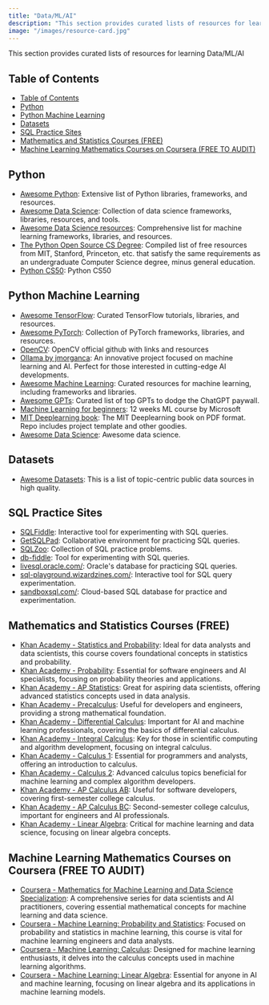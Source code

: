 ```yaml
---
title: "Data/ML/AI"
description: "This section provides curated lists of resources for learning Data/ML/AI"
image: "/images/resource-card.jpg"
---
```


This section provides curated lists of resources for learning Data/ML/AI

## Table of Contents
- [Table of Contents](#table-of-contents)
- [Python](#python)
- [Python Machine Learning](#python-machine-learning)
- [Datasets](#datasets)
- [SQL Practice Sites](#sql-practice-sites)
- [Mathematics and Statistics Courses (FREE)](#mathematics-and-statistics-courses-free)
- [Machine Learning Mathematics Courses on Coursera (FREE TO AUDIT)](#machine-learning-mathematics-courses-on-coursera-free-to-audit)


## Python
- <a href="https://github.com/vinta/awesome-python" target="_blank" rel="noopener noreferrer">Awesome Python</a>: Extensive list of Python libraries, frameworks, and resources.
- <a href="https://github.com/academic/awesome-datascience" target="_blank" rel="noopener noreferrer">Awesome Data Science</a>: Collection of data science frameworks, libraries, resources, and tools.
- <a href="https://github.com/natnew/Awesome-Data-Science" target="_blank" rel="noopener noreferrer">Awesome Data Science resources</a>: Comprehensive list for machine learning frameworks, libraries, and resources.
- <a href="https://github.com/ForrestKnight/open-source-cs-python/blob/master/README.md" target="_blank" rel="noopener noreferrer">The Python Open Source CS Degree</a>: Compiled list of free resources from MIT, Stanford, Princeton, etc. that satisfy the same requirements as an undergraduate Computer Science degree, minus general education.
- <a href="https://cs50.harvard.edu/python/2022/" target="_blank" rel="noopener noreferrer">Python CS50</a>: Python CS50

## Python Machine Learning
- <a href="https://github.com/jtoy/awesome-tensorflow" target="_blank" rel="noopener noreferrer">Awesome TensorFlow</a>: Curated TensorFlow tutorials, libraries, and resources.
- <a href="https://github.com/bharathgs/Awesome-pytorch-list" target="_blank" rel="noopener noreferrer">Awesome PyTorch</a>: Collection of PyTorch frameworks, libraries, and resources.
- <a href="https://github.com/opencv/opencv" target="_blank" rel="noopener noreferrer">OpenCV</a>: OpenCV official github with links and resources
- <a href="https://github.com/jmorganca/ollama" target="_blank" rel="noopener noreferrer">Ollama by jmorganca</a>: An innovative project focused on machine learning and AI. Perfect for those interested in cutting-edge AI developments.
- <a href="https://github.com/josephmisiti/awesome-machine-learning" target="_blank" rel="noopener noreferrer">Awesome Machine Learning</a>: Curated resources for machine learning, including frameworks and libraries.
- <a href="https://github.com/Anil-matcha/Top-GPTs" target="_blank" rel="noopener noreferrer">Awesome GPTs</a>: Curated list of top GPTs to dodge the ChatGPT paywall.
- <a href="https://github.com/microsoft/ML-For-Beginners" target="_blank" rel="noopener noreferrer">Machine Learning for beginners</a>: 12 weeks ML course by Microsoft
- <a href="https://github.com/janishar/mit-deep-learning-book-pdf?tab=readme-ov-file" target="_blank" rel="noopener noreferrer">MIT Deeplearning book</a>: The MIT Deeplearning book on PDF format. Repo includes project template and other goodies.
- <a href="https://github.com/natnew/Awesome-Data-Science" target="_blank" rel="noopener noreferrer">Awesome Data Science</a>: Awesome data science.

## Datasets
- <a href="https://github.com/awesomedata/awesome-public-datasets" target="_blank" rel="noopener noreferrer">Awesome Datasets</a>: This is a list of topic-centric public data sources in high quality.

## SQL Practice Sites
- <a href="http://sqlfiddle.com/" target="_blank" rel="noopener noreferrer">SQLFiddle</a>: Interactive tool for experimenting with SQL queries.
- <a href="https://getsqlpad.com/" target="_blank" rel="noopener noreferrer">GetSQLPad</a>: Collaborative environment for practicing SQL queries.
- <a href="https://sqlzoo.net/" target="_blank" rel="noopener noreferrer">SQLZoo</a>: Collection of SQL practice problems.
- <a href="https://www.db-fiddle.com/" target="_blank" rel="noopener noreferrer">db-fiddle</a>: Tool for experimenting with SQL queries.
- <a href="https://livesql.oracle.com/" target="_blank" rel="noopener noreferrer">livesql.oracle.com/</a>: Oracle's database for practicing SQL queries.
- <a href="https://sql-playground.wizardzines.com/" target="_blank" rel="noopener noreferrer">sql-playground.wizardzines.com/</a>: Interactive tool for SQL query experimentation.
- <a href="https://www.sandboxsql.com/" target="_blank" rel="noopener noreferrer">sandboxsql.com/</a>: Cloud-based SQL database for practice and experimentation.

## Mathematics and Statistics Courses (FREE)

- <a href="https://www.khanacademy.org/math/statistics-probability" target="_blank" rel="noopener noreferrer">Khan Academy - Statistics and Probability</a>: Ideal for data analysts and data scientists, this course covers foundational concepts in statistics and probability.
- <a href="https://www.khanacademy.org/math/probability" target="_blank" rel="noopener noreferrer">Khan Academy - Probability</a>: Essential for software engineers and AI specialists, focusing on probability theories and applications.
- <a href="https://www.khanacademy.org/math/ap-statistics" target="_blank" rel="noopener noreferrer">Khan Academy - AP Statistics</a>: Great for aspiring data scientists, offering advanced statistics concepts used in data analysis.
- <a href="https://www.khanacademy.org/math/precalculus" target="_blank" rel="noopener noreferrer">Khan Academy - Precalculus</a>: Useful for developers and engineers, providing a strong mathematical foundation.
- <a href="https://www.khanacademy.org/math/differential-calculus" target="_blank" rel="noopener noreferrer">Khan Academy - Differential Calculus</a>: Important for AI and machine learning professionals, covering the basics of differential calculus.
- <a href="https://www.khanacademy.org/math/integral-calculus" target="_blank" rel="noopener noreferrer">Khan Academy - Integral Calculus</a>: Key for those in scientific computing and algorithm development, focusing on integral calculus.
- <a href="https://www.khanacademy.org/math/calculus-1" target="_blank" rel="noopener noreferrer">Khan Academy - Calculus 1</a>: Essential for programmers and analysts, offering an introduction to calculus.
- <a href="https://www.khanacademy.org/math/calculus-2" target="_blank" rel="noopener noreferrer">Khan Academy - Calculus 2</a>: Advanced calculus topics beneficial for machine learning and complex algorithm developers.
- <a href="https://www.khanacademy.org/math/ap-calculus-ab" target="_blank" rel="noopener noreferrer">Khan Academy - AP Calculus AB</a>: Useful for software developers, covering first-semester college calculus.
- <a href="https://www.khanacademy.org/math/ap-calculus-bc" target="_blank" rel="noopener noreferrer">Khan Academy - AP Calculus BC</a>: Second-semester college calculus, important for engineers and AI professionals.
- <a href="https://www.khanacademy.org/math/linear-algebra" target="_blank" rel="noopener noreferrer">Khan Academy - Linear Algebra</a>: Critical for machine learning and data science, focusing on linear algebra concepts.

## Machine Learning Mathematics Courses on Coursera (FREE TO AUDIT)

- <a href="https://www.coursera.org/specializations/mathematics-for-machine-learning-and-data-science" target="_blank" rel="noopener noreferrer">Coursera - Mathematics for Machine Learning and Data Science Specialization</a>: A comprehensive series for data scientists and AI practitioners, covering essential mathematical concepts for machine learning and data science.
- <a href="https://www.coursera.org/learn/machine-learning-probability-and-statistics" target="_blank" rel="noopener noreferrer">Coursera - Machine Learning: Probability and Statistics</a>: Focused on probability and statistics in machine learning, this course is vital for machine learning engineers and data analysts.
- <a href="https://www.coursera.org/learn/machine-learning-calculus" target="_blank" rel="noopener noreferrer">Coursera - Machine Learning: Calculus</a>: Designed for machine learning enthusiasts, it delves into the calculus concepts used in machine learning algorithms.
- <a href="https://www.coursera.org/learn/machine-learning-linear-algebra" target="_blank" rel="noopener noreferrer">Coursera - Machine Learning: Linear Algebra</a>: Essential for anyone in AI and machine learning, focusing on linear algebra and its applications in machine learning models.